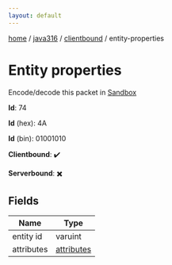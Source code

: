 ```yaml
---
layout: default
---
```


[home](/)  /  [java316](/protocol/java316)  /  [clientbound](/protocol/java316/clientbound)  /  entity-properties

# Entity properties

Encode/decode this packet in [Sandbox](../../../sandbox/java316#clientbound.entity_properties)

**Id**: 74

**Id** (hex): 4A

**Id** (bin): 01001010

**Clientbound**: ✔️

**Serverbound**: ✖️

## Fields

Name | Type
---|---
entity id | varuint
attributes | [attributes](/protocol/java316/arrays)
